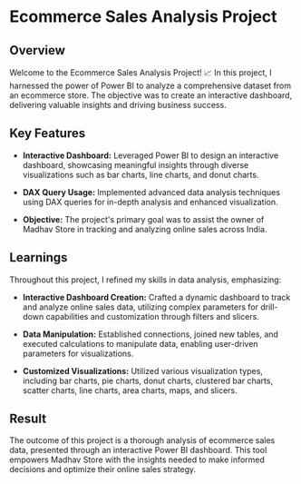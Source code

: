 # Ecommerce Sales Analysis Project

## Overview

Welcome to the Ecommerce Sales Analysis Project! 📈 In this project, I harnessed the power of Power BI to analyze a comprehensive dataset from an ecommerce store. The objective was to create an interactive dashboard, delivering valuable insights and driving business success.

## Key Features

- **Interactive Dashboard:** Leveraged Power BI to design an interactive dashboard, showcasing meaningful insights through diverse visualizations such as bar charts, line charts, and donut charts.

- **DAX Query Usage:** Implemented advanced data analysis techniques using DAX queries for in-depth analysis and enhanced visualization.

- **Objective:** The project's primary goal was to assist the owner of Madhav Store in tracking and analyzing online sales across India.

## Learnings

Throughout this project, I refined my skills in data analysis, emphasizing:

- **Interactive Dashboard Creation:** Crafted a dynamic dashboard to track and analyze online sales data, utilizing complex parameters for drill-down capabilities and customization through filters and slicers.

- **Data Manipulation:** Established connections, joined new tables, and executed calculations to manipulate data, enabling user-driven parameters for visualizations.

- **Customized Visualizations:** Utilized various visualization types, including bar charts, pie charts, donut charts, clustered bar charts, scatter charts, line charts, area charts, maps, and slicers.

## Result

The outcome of this project is a thorough analysis of ecommerce sales data, presented through an interactive Power BI dashboard. This tool empowers Madhav Store with the insights needed to make informed decisions and optimize their online sales strategy.

